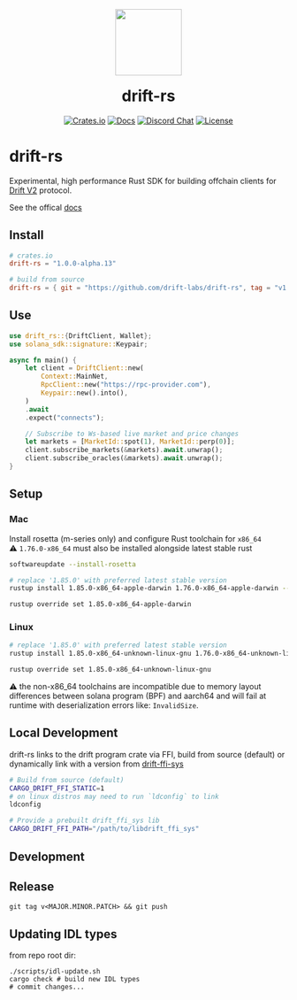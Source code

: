 <div align="center">
  <img height="120x" src="https://uploads-ssl.webflow.com/611580035ad59b20437eb024/616f97a42f5637c4517d0193_Logo%20(1)%20(1).png" />

  <h1 style="margin-top:20px;">drift-rs</h1>

  <p>
    <a href="https://crates.io/crates/drift-rs"><img alt="Crates.io" src="https://img.shields.io/crates/v/drift-rs.img" /></a>
    <a href="https://docs.drift.trade/developer-resources/sdk-documentation"><img alt="Docs" src="https://img.shields.io/badge/docs-tutorials-blueviolet" /></a>
    <a href="https://discord.com/channels/849494028176588802/878700556904980500"><img alt="Discord Chat" src="https://img.shields.io/discord/889577356681945098?color=blueviolet" /></a>
    <a href="https://opensource.org/licenses/Apache-2.0"><img alt="License" src="https://img.shields.io/github/license/project-serum/anchor?color=blueviolet" /></a>
  </p>
</div>

# drift-rs

Experimental, high performance Rust SDK for building offchain clients for [Drift V2](https://github.com/drift-labs/protocol-v2) protocol.

See the offical [docs](https://docs.rs/drift-rs/latest/drift_rs/)

## Install
```toml
# crates.io
drift-rs = "1.0.0-alpha.13"

# build from source
drift-rs = { git = "https://github.com/drift-labs/drift-rs", tag = "v1.0.0-alpha.13" }
```

## Use
```rust
use drift_rs::{DriftClient, Wallet};
use solana_sdk::signature::Keypair;

async fn main() {
    let client = DriftClient::new(
        Context::MainNet,
        RpcClient::new("https://rpc-provider.com"),
        Keypair::new().into(),
    )
    .await
    .expect("connects");

    // Subscribe to Ws-based live market and price changes
    let markets = [MarketId::spot(1), MarketId::perp(0)];
    client.subscribe_markets(&markets).await.unwrap();
    client.subscribe_oracles(&markets).await.unwrap();
}
```
## Setup

### Mac

Install rosetta (m-series only) and configure Rust toolchain for `x86_64`  
⚠️ `1.76.0-x86_64` must also be installed alongside latest stable rust

```bash
softwareupdate --install-rosetta

# replace '1.85.0' with preferred latest stable version
rustup install 1.85.0-x86_64-apple-darwin 1.76.0-x86_64-apple-darwin --force-non-host

rustup override set 1.85.0-x86_64-apple-darwin
```

### Linux 
```bash
# replace '1.85.0' with preferred latest stable version
rustup install 1.85.0-x86_64-unknown-linux-gnu 1.76.0-x86_64-unknown-linux-gnu --force-non-host

rustup override set 1.85.0-x86_64-unknown-linux-gnu
```

⚠️ the non-x86_64 toolchains are incompatible due to memory layout differences between solana program (BPF) and aarch64 and will fail at runtime with deserialization errors like: `InvalidSize`.

## Local Development
drift-rs links to the drift program crate via FFI, build from source (default) or dynamically link with a version from [drift-ffi-sys](https://github.com/drift-labs/drift-ffi-sys/releases)
```bash
# Build from source (default)
CARGO_DRIFT_FFI_STATIC=1
# on linux distros may need to run `ldconfig` to link
ldconfig

# Provide a prebuilt drift_ffi_sys lib 
CARGO_DRIFT_FFI_PATH="/path/to/libdrift_ffi_sys"
```
## Development

## Release
`git tag v<MAJOR.MINOR.PATCH> && git push`

## Updating IDL types
from repo root dir:
```shell
./scripts/idl-update.sh
cargo check # build new IDL types
# commit changes...
```
